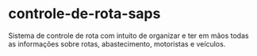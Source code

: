 # controle-de-rota-saps
Sistema de controle de rota com intuito de organizar e ter em mãos todas as informações sobre rotas, abastecimento, motoristas e veículos.

